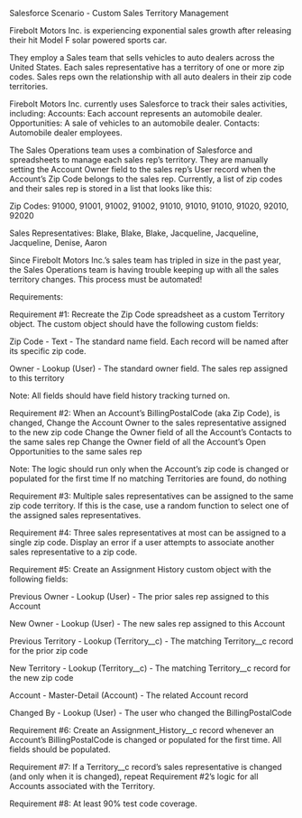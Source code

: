 Salesforce Scenario - Custom Sales Territory Management

Firebolt Motors Inc. is experiencing exponential sales growth after releasing their hit Model F solar powered sports car. 

They employ a Sales team that sells vehicles to auto dealers across the United States. Each sales representative has a territory of one or more zip codes. Sales reps own the relationship with all auto dealers in their zip code territories.

Firebolt Motors Inc. currently uses Salesforce to track their sales activities, including:
Accounts: Each account represents an automobile dealer.
Opportunities: A sale of vehicles to an automobile dealer.
Contacts: Automobile dealer employees.

The Sales Operations team uses a combination of Salesforce and spreadsheets to manage each sales rep’s territory. They are manually setting the Account Owner field to the sales rep’s User record when the Account’s Zip Code belongs to the sales rep. Currently, a list of zip codes and their sales rep is stored in a list that looks like this:

Zip Codes:
91000,
91001,
91002,
91002,
91010,
91010,
91010,
91020,
92010,
92020

Sales Representatives:
Blake,
Blake,
Blake,
Jacqueline,
Jacqueline,
Jacqueline,
Denise,
Aaron


Since Firebolt Motors Inc.’s sales team has tripled in size in the past year, the Sales Operations team is having trouble keeping up with all the sales territory changes. This process must be automated!

Requirements: 

Requirement #1: Recreate the Zip Code spreadsheet as a custom Territory object. The custom object should have the following custom fields:

Zip Code -
Text -
The standard name field. Each record will be named after its specific zip code.

Owner -
Lookup (User) -
The standard owner field. The sales rep assigned to this territory


Note: All fields should have field history tracking turned on.

Requirement #2: When an Account’s BillingPostalCode (aka Zip Code), is changed, 
Change the Account Owner to the sales representative assigned to the new zip code
Change the Owner field of all the Account’s Contacts to the same sales rep 
Change the Owner field of all the Account’s Open Opportunities to the same sales rep

Note: 
The logic should run only when the Account’s zip code is changed or populated for the first time
If no matching Territories are found, do nothing 

Requirement #3: Multiple sales representatives can be assigned to the same zip code territory. If this is the case, use a random function to select one of the assigned sales representatives.

Requirement #4: Three sales representatives at most can be assigned to a single zip code. Display an error if a user attempts to associate another sales representative to a zip code.

Requirement #5: Create an Assignment History custom object with the following fields:


Previous Owner -
Lookup (User) -
The prior sales rep assigned to this Account

New Owner -
Lookup (User) -
The new sales rep assigned to this Account

Previous Territory -
Lookup (Territory__c) -
The matching Territory__c record for the prior zip code

New Territory -
Lookup (Territory__c) -
The matching Territory__c record for the new zip code

Account -
Master-Detail (Account) -
The related Account record

Changed By -
Lookup (User) -
The user who changed the BillingPostalCode


Requirement #6: Create an Assignment_History__c record whenever an Account’s BillingPostalCode is changed or populated for the first time. All fields should be populated.

Requirement #7: If a Territory__c record’s sales representative is changed (and only when it is changed), repeat Requirement #2’s logic for all Accounts associated with the Territory.

Requirement #8: At least 90% test code coverage.

